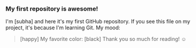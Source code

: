 

<!---
subha-ilakiya/subha-ilakiya is a ✨ special ✨ repository because its `README.md` (this file) appears on your GitHub profile.
You can click the Preview link to take a look at your changes.
--->
### My first repository is awesome!
I'm [subha] and here it's my first GitHub repository.
If you see this file on my project, it's because I'm learning Git.
My mood:
> [happy]
My favorite color:
> [black]
Thank you so much for reading! ☺
